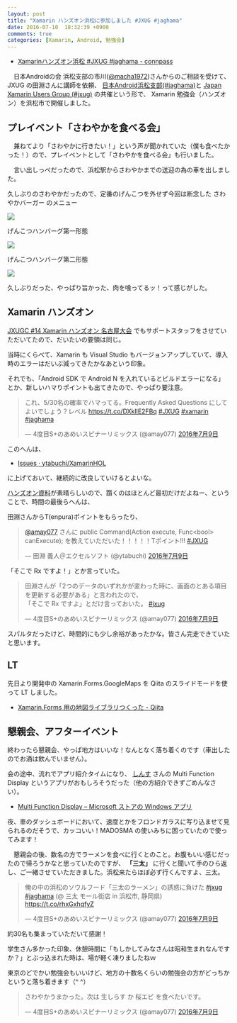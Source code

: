 ```yaml
---
layout: post
title: "Xamarin ハンズオン浜松に参加しました #JXUG #jaghama"
date: 2016-07-10  18:32:39 +0900
comments: true
categories: [Xamarin, Android, 勉強会]
---
```

* [Xamarinハンズオン浜松 #JXUG #jaghama - connpass](http://jaghama.connpass.com/event/33735/)

<!--more-->

　日本Androidの会 浜松支部の市川([@macha1972](https://twitter.com/macha1972))さんからのご相談を受けて、JXUG の田淵さんに講師を依頼、 [日本Android浜松支部(#jaghama)](https://groups.google.com/forum/#!forum/android-hamamatsu)と [Japan Xamarin Users Group (#jxug)](http://jxug.org/) の共催という形で、 Xamarin 勉強会（ハンズオン）を浜松市で開催しました。 

## プレイベント「さわやかを食べる会」

　兼ねてより「さわやかに行きたい！」という声が聞かれていた（僕も食べたかった！）ので、プレイベントとして「さわやかを食べる会」も行いました。

　言い出しっぺだったので、浜松駅からさわやかまでの送迎の為の車を出しました。

久しぶりのさわやかだったので、定番のげんこつを外せず今回は断念した さわやかバーガー のメニュー

![](http://blog.amay077.net/assets/images/posts/joined_xamarin_hands_on_ad_hamamatsu_01.jpg)

げんこつハンバーグ第一形態

![](http://blog.amay077.net/assets/images/posts/joined_xamarin_hands_on_ad_hamamatsu_02.jpg)

げんこつハンバーグ第二形態

![](http://blog.amay077.net/assets/images/posts/joined_xamarin_hands_on_ad_hamamatsu_03.jpg)

久しぶりだった、やっぱり旨かった、肉を喰ってるッ！って感じがした。

## Xamarin ハンズオン

[JXUGC #14 Xamarin ハンズオン 名古屋大会](http://jxug.connpass.com/event/30152/) でもサポートスタッフをさせていただいてたので、だいたいの要領は同じ。

当時にくらべて、Xamarin も Visual Studio もバージョンアップしていて、導入時のエラーはだいぶ減ってきたかなあという印象。

それでも、「Android SDK で Android N を入れているとビルドエラーになる」とか、新しいハマりポイントも出てきたので、やっぱり要注意。

<blockquote class="twitter-tweet" data-lang="ja"><p lang="ja" dir="ltr">これ、5/30名の確率でハマってる。Frequently Asked Questions にしてよいでしょう？レベル <a href="https://t.co/DXklIE2FBq">https://t.co/DXklIE2FBq</a> <a href="https://twitter.com/hashtag/JXUG?src=hash">#JXUG</a> <a href="https://twitter.com/hashtag/xamarin?src=hash">#xamarin</a> <a href="https://twitter.com/hashtag/jaghama?src=hash">#jaghama</a></p>&mdash; 4度目S+のあめいスピナーリミックス (@amay077) <a href="https://twitter.com/amay077/status/751653596861566976">2016年7月9日</a></blockquote>
<script async src="//platform.twitter.com/widgets.js" charset="utf-8"></script>

このへんは、

* [Issues · ytabuchi/XamarinHOL](https://github.com/ytabuchi/XamarinHOL/issues) 

に上げておいて、継続的に改良していけるとよいな。

[ハンズオン資料](https://github.com/ytabuchi/XamarinHOL)が素晴らしいので、躓くのはほとんど最初だけだよねー、ということで、時間の最後らへんは、

田淵さんからT(enpura)ポイントをもらったり、

<blockquote class="twitter-tweet" data-lang="ja"><p lang="ja" dir="ltr"><a href="https://twitter.com/amay077">@amay077</a> さんに public Command(Action execute, Func&lt;bool&gt; canExecute); を教えていただいた！！！！！Tポイント!!! <a href="https://twitter.com/hashtag/JXUG?src=hash">#JXUG</a></p>&mdash; 田淵 義人＠エクセルソフト (@ytabuchi) <a href="https://twitter.com/ytabuchi/status/751682059186216960">2016年7月9日</a></blockquote>
<script async src="//platform.twitter.com/widgets.js" charset="utf-8"></script>

「そこで Rx ですよ！」とか言っていた。

<blockquote class="twitter-tweet" data-lang="ja"><p lang="ja" dir="ltr">田淵さんが「2つのデータのいずれかが変わった時に、画面のとある項目を更新する必要がある」と言われたので、<br>「そこで Rx ですよ」とだけ言っておいた。 <a href="https://twitter.com/hashtag/jxug?src=hash">#jxug</a></p>&mdash; 4度目S+のあめいスピナーリミックス (@amay077) <a href="https://twitter.com/amay077/status/751691630172712960">2016年7月9日</a></blockquote>
<script async src="//platform.twitter.com/widgets.js" charset="utf-8"></script>

スパルタだったけど、時間的にも少し余裕があったかな。皆さん完走できていたと思います。

## LT

先日より開発中の Xamarin.Forms.GoogleMaps を Qiita のスライドモードを使って LT しました。

* [Xamarin.Forms 用の地図ライブラリつくった - Qiita](http://qiita.com/amay077/items/feb5353bf8fb8b8c866d)

## 懇親会、アフターイベント

終わったら懇親会、やっぱ地方はいいな！なんとなく落ち着くのです（車出したのでお酒は飲んでいません）。

会の途中、流れでアプリ紹介タイムになり、 [しんす](https://twitter.com/fxxk_authority) さんの Multi Function Display というアプリがおもしろそうだった（他の方紹介できずごめんなさい）。

* [Multi Function Display – Microsoft ストアの Windows アプリ](https://www.microsoft.com/ja-jp/store/apps/multi-function-display/9nblggh6268l)

夜、車のダッシュボードにおいて、速度とかをフロンドガラスに写り込ませて見られるのだそうで、カッコいい！MADOSMA の使いみちに困っていたので使ってみます！

　懇親会の後、数名の方でラーメンを食べに行くとのこと。お腹もいい感じだったので帰ろうかなと思っていたのですが、 **「三太」** に行くと聞いて手のひら返し、ご一緒させていただきました。浜松来たらほぼ必ず行くんですよ、三太。

<blockquote class="twitter-tweet" data-lang="ja"><p lang="ja" dir="ltr">俺の中の浜松のソウルフード「三太のラーメン」の誘惑に負けた <a href="https://twitter.com/hashtag/jxug?src=hash">#jxug</a> <a href="https://twitter.com/hashtag/jaghama?src=hash">#jaghama</a> (@ 三太 モール街店 in 浜松市, 静岡県) <a href="https://t.co/rhxGxhqfyZ">https://t.co/rhxGxhqfyZ</a></p>&mdash; 4度目S+のあめいスピナーリミックス (@amay077) <a href="https://twitter.com/amay077/status/751746459469541376">2016年7月9日</a></blockquote>
<script async src="//platform.twitter.com/widgets.js" charset="utf-8"></script>

約30名も集まっていただいて感謝！

学生さん多かった印象、休憩時間に「もしかしてみなさんは昭和生まれなんですか？」とぶっ込まれた時は、場が軽く凍りましたねｗ

東京のどでかい勉強会もいいけど、地方の十数名くらいの勉強会の方がどっちかというと落ち着きます（^ ^）

<blockquote class="twitter-tweet" data-lang="ja"><p lang="ja" dir="ltr">さわやかうまかった。次は 生しらす か 桜エビ を食べたいです。</p>&mdash; 4度目S+のあめいスピナーリミックス (@amay077) <a href="https://twitter.com/amay077/status/751617505202843648">2016年7月9日</a></blockquote>
<script async src="//platform.twitter.com/widgets.js" charset="utf-8"></script>